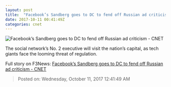 ```yaml
---
layout: post
title:  "Facebook’s Sandberg goes to DC to fend off Russian ad criticism     - CNET"
date: 2017-10-11 00:41:49Z
categories: cnet
---
```


![Facebook’s Sandberg goes to DC to fend off Russian ad criticism     - CNET](https://cnet4.cbsistatic.com/img/4GoJPFdHEPqZS2pLn55tNSFBBzg=/670x503/2017/09/22/f969f73f-8307-494a-90a9-292a5464f099/sheryl-sandberg-facebook-1558-1.jpg)

The social network’s No. 2 executive will visit the nation’s capital, as tech giants face the looming threat of regulation.


Full story on F3News: [Facebook’s Sandberg goes to DC to fend off Russian ad criticism     - CNET](http://www.f3nws.com/n/kT4PVC)

> Posted on: Wednesday, October 11, 2017 12:41:49 AM
